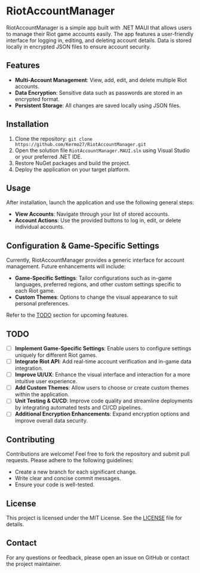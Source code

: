 # RiotAccountManager

RiotAccountManager is a simple app built with .NET MAUI that allows users to manage their Riot game accounts easily. The app features a user-friendly interface for logging in, editing, and deleting account details. Data is stored locally in encrypted JSON files to ensure account security.

## Features

- **Multi-Account Management**: View, add, edit, and delete multiple Riot accounts.
- **Data Encryption**: Sensitive data such as passwords are stored in an encrypted format.
- **Persistent Storage**: All changes are saved locally using JSON files.

## Installation

1. Clone the repository: `git clone https://github.com/Kermo27/RiotAccountManager.git`
2. Open the solution file `RiotAccountManager.MAUI.sln` using Visual Studio or your preferred .NET IDE.
3. Restore NuGet packages and build the project.
4. Deploy the application on your target platform.

## Usage

After installation, launch the application and use the following general steps:

- **View Accounts**: Navigate through your list of stored accounts.
- **Account Actions**: Use the provided buttons to log in, edit, or delete individual accounts.

## Configuration & Game-Specific Settings

Currently, RiotAccountManager provides a generic interface for account management. Future enhancements will include:

- **Game-Specific Settings**: Tailor configurations such as in-game languages, preferred regions, and other custom settings specific to each Riot game.
- **Custom Themes**: Options to change the visual appearance to suit personal preferences.

Refer to the [TODO](#todo) section for upcoming features.

## TODO

- [ ] **Implement Game-Specific Settings**: Enable users to configure settings uniquely for different Riot games.
- [ ] **Integrate Riot API**: Add real-time account verification and in-game data integration.
- [ ] **Improve UI/UX**: Enhance the visual interface and interaction for a more intuitive user experience.
- [ ] **Add Custom Themes**: Allow users to choose or create custom themes within the application.
- [ ] **Unit Testing & CI/CD**: Improve code quality and streamline deployments by integrating automated tests and CI/CD pipelines.
- [ ] **Additional Encryption Enhancements**: Expand encryption options and improve overall data security.

## Contributing

Contributions are welcome! Feel free to fork the repository and submit pull requests. Please adhere to the following guidelines:
- Create a new branch for each significant change.
- Write clear and concise commit messages.
- Ensure your code is well-tested.

## License

This project is licensed under the MIT License. See the [LICENSE](LICENSE) file for details.

## Contact

For any questions or feedback, please open an issue on GitHub or contact the project maintainer.


